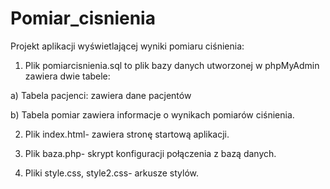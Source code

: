 # Pomiar_cisnienia
Projekt aplikacji wyświetlającej wyniki pomiaru ciśnienia:

1. Plik pomiarcisnienia.sql to plik bazy danych utworzonej w phpMyAdmin zawiera dwie tabele:

a) Tabela pacjenci: zawiera dane pacjentów

b) Tabela pomiar zawiera informacje o wynikach pomiarów ciśnienia. 

2. Plik index.html- zawiera stronę startową aplikacji.

3. Plik baza.php- skrypt konfiguracji połączenia z bazą danych.

4. Pliki style.css, style2.css- arkusze stylów.